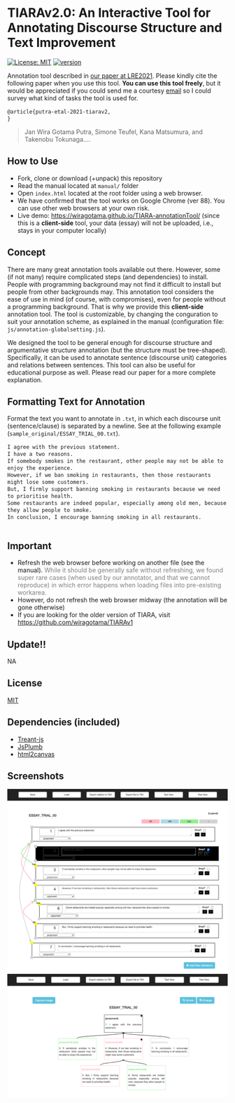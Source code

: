 # TIARAv2.0: An Interactive Tool for Annotating Discourse Structure and Text Improvement

[![License: MIT](https://img.shields.io/badge/License-MIT-green.svg)](https://opensource.org/licenses/MIT)
[![version](https://img.shields.io/badge/version-2.0-red.svg)](https://semver.org) 

Annotation tool described in [our paper at LRE2021](.pdf). Please kindly cite the following paper when you use this tool. **You can use this tool freely**, but it would be appreciated if you could send me a courtesy [email](https://wiragotama.github.io) so I could survey what kind of tasks the tool is used for. 

```
@article{putra-etal-2021-tiarav2,
}
```

>Jan Wira Gotama Putra, Simone Teufel, Kana Matsumura, and Takenobu Tokunaga....

## How to Use
- Fork, clone or download (+unpack) this repository
- Read the manual located at ```manual/``` folder
- Open ```index.html``` located at the root folder using a web browser.
- We have confirmed that the tool works on Google Chrome (ver 88). You can use other web browsers at your own risk.
- Live demo: <https://wiragotama.github.io/TIARA-annotationTool/> (since this is a **client-side** tool, your data (essay) will not be uploaded, i.e., stays in your computer locally)

## Concept
There are many great annotation tools available out there. However, some (if not many) require complicated steps (and dependencies) to install. People with programming background may not find it difficult to install but people from other backgrounds may. This annotation tool considers the ease of use in mind (of course, with compromises), even for people without a programming background. That is why we provide this **client-side** annotation tool. The tool is customizable, by changing the conguration to suit your annotation scheme, as explained in the manual (configuration file: ```js/annotation-globalsetting.js```). 

We designed the tool to be general enough for discourse structure and argumentative structure annotation (but the structure must be tree-shaped). Specifically, it can be used to annotate sentence (discourse unit) categories and relations between sentences. This tool can also be useful for educational purpose as well. Please read our paper for a more complete explanation. 

## Formatting Text for Annotation
Format the text you want to annotate in ```.txt```, in which each discourse unit (sentence/clause) is separated by a newline. See at the following example (```sample_original/ESSAY_TRIAL_00.txt```).

```
I agree with the previous statement.
I have a two reasons.
If somebody smokes in the restaurant, other people may not be able to enjoy the experience.
However, if we ban smoking in restaurants, then those restaurants might lose some customers.
But, I firmly support banning smoking in restaurants because we need to prioritise health.
Some restaurants are indeed popular, especially among old men, because they allow people to smoke.
In conclusion, I encourage banning smoking in all restaurants.


``` 

## Important
- Refresh the web browser before working on another file (see the manual). <span style="color:gray"> While it should be generally safe without refreshing, we found super rare cases (when used by our annotator, and that we cannot reproduce) in which error happens when loading files into pre-existing workarea. </span>
- However, do not refresh the web browser midway (the annotation will be gone otherwise)
- If you are looking for the older version of TIARA, visit <https://github.com/wiragotama/TIARAv1>

## Update!!
NA

## License 
[MIT](https://opensource.org/licenses/MIT)

## Dependencies (included)
- [Treant-js](https://github.com/fperucic/treant-js)
- [JsPlumb](https://github.com/jsplumb/jsplumb)
- [html2canvas](https://github.com/niklasvh/html2canvas)

## Screenshots
![](img/SS1.png)
![](img/SS2.png)